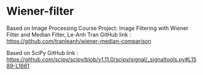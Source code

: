 # Wiener-filter

Based on Image Processing Course Project: Image Filtering with Wiener Filter and Median Filter, Le-Anh Tran
GitHub link : https://github.com/tranleanh/wiener-median-comparison

Based on SciPy
GitHub link : https://github.com/scipy/scipy/blob/v1.11.0/scipy/signal/_signaltools.py#L1589-L1661
